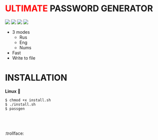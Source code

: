 <h1><span style="color:red;"><b>ULTIMATE</b></span> PASSWORD GENERATOR</h1>

![](https://img.shields.io/chrome-web-store/price/ogffaloegjglncjfehdfplabnoondfjo?label=Price)
![](https://img.shields.io/tokei/lines/github/thatsamebastard/UltimatePassgen?label=Total%20Lines&color=informational)
![](https://img.shields.io/badge/CROSSPLATFORM-000?style=badge&logo=c%2B%2B&logoColor=white&)
![](https://img.shields.io/badge/VIM-%2311AB00.svg?&style=badge&logo=vim&logoColor=white)


+ 3 modes
  + Rus
  + Eng
  + Nums
+ Fast
+ Write to file

# INSTALLATION
**Linux** :penguin:

```
$ chmod +x install.sh
$ ./install.sh
$ passgen
```
<br><br><br>
:trollface: